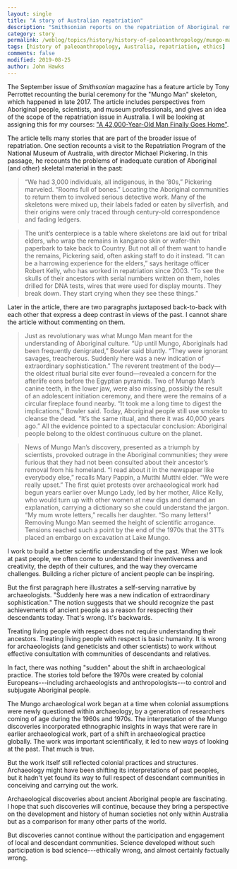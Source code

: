 ```yaml
---
layout: single
title: "A story of Australian repatriation"
description: "Smithsonian reports on the repatriation of Aboriginal remains in Australia focusing on the case of the 'Mungo Man' skeleton."
category: story
permalink: /weblog/topics/history/history-of-paleoanthropology/mungo-man-repatriation-smithsonian-2019.html
tags: [history of paleoanthropology, Australia, repatriation, ethics]
comments: false
modified: 2019-08-25
author: John Hawks
---
```


The September issue of <em>Smithsonian</em> magazine has a feature article by Tony Perrottet recounting the burial ceremony for the "Mungo Man" skeleton, which happened in late 2017. The article includes perspectives from Aboriginal people, scientists, and museum professionals, and gives an idea of the scope of the repatriation issue in Australia. I will be looking at assigning this for my courses: <a href="https://www.smithsonianmag.com/history/mungo-man-finally-goes-home-180972835/">"A 42,000-Year-Old Man Finally Goes Home"</a>.

The article tells many stories that are part of the broader issue of repatriation. One section recounts a visit to the Repatriation Program of the National Museum of Australia, with director Michael Pickering. In this passage, he recounts the problems of inadequate curation of Aboriginal (and other) skeletal material in the past:

<blockquote>“We had 3,000 individuals, all indigenous, in the ’80s,” Pickering marveled. “Rooms full of bones.” Locating the Aboriginal communities to return them to involved serious detective work. Many of the skeletons were mixed up, their labels faded or eaten by silverfish, and their origins were only traced through century-old correspondence and fading ledgers.</blockquote>

<blockquote>The unit’s centerpiece is a table where skeletons are laid out for tribal elders, who wrap the remains in kangaroo skin or wafer-thin paperbark to take back to Country. But not all of them want to handle the remains, Pickering said, often asking staff to do it instead. “It can be a harrowing experience for the elders,” says heritage officer Robert Kelly, who has worked in repatriation since 2003. “To see the skulls of their ancestors with serial numbers written on them, holes drilled for DNA tests, wires that were used for display mounts. They break down. They start crying when they see these things.”</blockquote>

Later in the article, there are two paragraphs juxtaposed back-to-back with each other that express a deep contrast in views of the past. I cannot share the article without commenting on them.


<blockquote>Just as revolutionary was what Mungo Man meant for the understanding of Aboriginal culture. “Up until Mungo, Aboriginals had been frequently denigrated,” Bowler said bluntly. “They were ignorant savages, treacherous. Suddenly here was a new indication of extraordinary sophistication.” The reverent treatment of the body—the oldest ritual burial site ever found—revealed a concern for the afterlife eons before the Egyptian pyramids. Two of Mungo Man’s canine teeth, in the lower jaw, were also missing, possibly the result of an adolescent initiation ceremony, and there were the remains of a circular fireplace found nearby. “It took me a long time to digest the implications,” Bowler said. Today, Aboriginal people still use smoke to cleanse the dead. “It’s the same ritual, and there it was 40,000 years ago.” All the evidence pointed to a spectacular conclusion: Aboriginal people belong to the oldest continuous culture on the planet.</blockquote>

<blockquote>News of Mungo Man’s discovery, presented as a triumph by scientists, provoked outrage in the Aboriginal communities; they were furious that they had not been consulted about their ancestor’s removal from his homeland. “I read about it in the newspaper like everybody else,” recalls Mary Pappin, a Mutthi Mutthi elder. “We were really upset.” The first quiet protests over archaeological work had begun years earlier over Mungo Lady, led by her mother, Alice Kelly, who would turn up with other women at new digs and demand an explanation, carrying a dictionary so she could understand the jargon. “My mum wrote letters,” recalls her daughter. “So many letters!” Removing Mungo Man seemed the height of scientific arrogance. Tensions reached such a point by the end of the 1970s that the 3TTs placed an embargo on excavation at Lake Mungo.</blockquote>

I work to build a better scientific understanding of the past. When we look at past people, we often come to understand their inventiveness and creativity, the depth of their cultures, and the way they overcame challenges. Building a richer picture of ancient people can be inspiring.

But the first paragraph here illustrates a self-serving narrative by archaeologists. "Suddenly here was a new indication of extraordinary sophistication." The notion suggests that we should recognize the past achievements of ancient people as a reason for respecting their descendants today. That's wrong. It's backwards.

Treating living people with respect does not require understanding their ancestors. Treating living people with respect is basic humanity. It is wrong for archaeologists (and geneticists and other scientists) to work without effective consultation with communities of descendants and relatives.

In fact, there was nothing "sudden" about the shift in archaeological practice. The stories told before the 1970s were created by colonial Europeans---including archaeologists and anthropologists---to control and subjugate Aboriginal people.

The Mungo archaeological work began at a time when colonial assumptions were newly questioned within archaeology, by a generation of researchers coming of age during the 1960s and 1970s. The interpretation of the Mungo discoveries incorporated ethnographic insights in ways that were rare in earlier archaeological work, part of a shift in archaeological practice globally. The work was important scientifically, it led to new ways of looking at the past. That much is true.

But the work itself still reflected colonial practices and structures. Archaeology might have been shifting its interpretations of past peoples, but it hadn't yet found its way to full respect of descendant communities in conceiving and carrying out the work.

Archaeological discoveries about ancient Aboriginal people are fascinating. I hope that such discoveries will continue, because they bring a perspective on the development and history of human societies not only within Australia but as a comparison for many other parts of the world.

But discoveries cannot continue without the participation and engagement of local and descendant communities. Science developed without such participation is bad science---ethically wrong, and almost certainly factually wrong.




